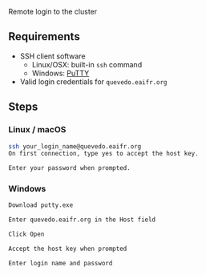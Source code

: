 Remote login to the cluster

## Requirements
- SSH client software  
  - Linux/OSX: built-in `ssh` command  
  - Windows: [PuTTY](http://www.chiark.greenend.org.uk/~sgtatham/putty/download.html)  
- Valid login credentials for `quevedo.eaifr.org`

## Steps

### Linux / macOS
```bash
ssh your_login_name@quevedo.eaifr.org
On first connection, type yes to accept the host key.

Enter your password when prompted.
```
### Windows

```bash
Download putty.exe

Enter quevedo.eaifr.org in the Host field

Click Open

Accept the host key when prompted

Enter login name and password
```
